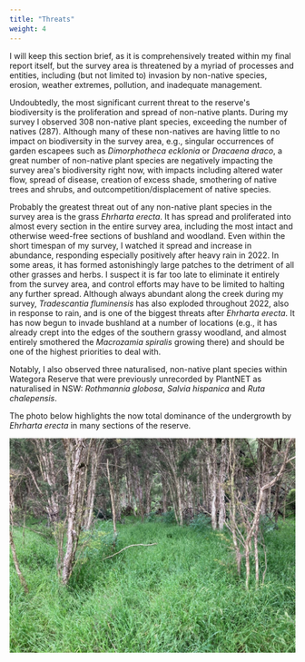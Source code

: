 ```yaml
---
title: "Threats"
weight: 4
---
```


I will keep this section brief, as it is comprehensively treated within my final report itself, but the survey area is threatened by a myriad of processes and entities, including (but not limited to) invasion by non-native species, erosion, weather extremes, pollution, and inadequate management. 

Undoubtedly, the most significant current threat to the reserve's biodiversity is the proliferation and spread of non-native plants. During my survey I observed 308 non-native plant species, exceeding the number of natives (287). Although many of these non-natives are having little to no impact on biodiversity in the survey area, e.g., singular occurrences of garden escapees such as *Dimorphotheca ecklonia* or *Dracaena draco*, a great number of non-native plant species are negatively impacting the survey area's biodiversity right now, with impacts including altered water flow, spread of disease, creation of excess shade, smothering of native trees and shrubs, and outcompetition/displacement of native species. 

Probably the greatest threat out of any non-native plant species in the survey area is the grass *Ehrharta erecta*. It has spread and proliferated into almost every section in the entire survey area, including the most intact and otherwise weed-free sections of bushland and woodland. Even within the short timespan of my survey, I watched it spread and increase in abundance, responding especially positively after heavy rain in 2022. In some areas, it has formed astonishingly large patches to the detriment of all other grasses and herbs. I suspect it is far too late to eliminate it entirely from the survey area, and control efforts may have to be limited to halting any further spread. Although always abundant along the creek during my survey, *Tradescantia fluminensis* has also exploded throughout 2022, also in response to rain, and is one of the biggest threats after *Ehrharta erecta*. It has now begun to invade bushland at a number of locations (e.g., it has already crept into the edges of the southern grassy woodland, and almost entirely smothered the *Macrozamia spiralis* growing there) and should be one of the highest priorities to deal with.

Notably, I also observed three naturalised, non-native plant species within Wategora Reserve that were previously unrecorded by PlantNET as naturalised in NSW: *Rothmannia globosa*, *Salvia hispanica* and *Ruta chalepensis*. 

The photo below highlights the now total dominance of the undergrowth by *Ehrharta erecta* in many sections of the reserve.

![](grass.jpg)